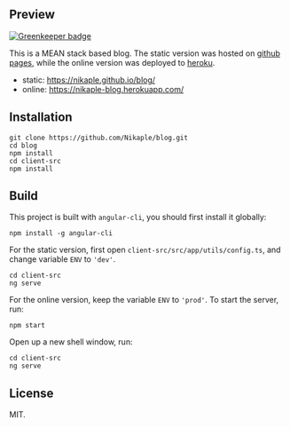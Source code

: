 ## Preview

[![Greenkeeper badge](https://badges.greenkeeper.io/Nikaple/blog.svg)](https://greenkeeper.io/)

This is a MEAN stack based blog. The static version was hosted on [github pages](https://pages.github.com/), while the online version was deployed to [heroku](https://www.heroku.com/).

 - static: https://nikaple.github.io/blog/
 - online: https://nikaple-blog.herokuapp.com/
 
## Installation

```
git clone https://github.com/Nikaple/blog.git
cd blog
npm install
cd client-src
npm install
```

## Build

This project is built with `angular-cli`, you should first install it globally:
```
npm install -g angular-cli
```

For the static version, first open `client-src/src/app/utils/config.ts`, and change variable `ENV` to `'dev'`.
```
cd client-src
ng serve
```

For the online version, keep the variable `ENV` to `'prod'`. To start the server, run:
```
npm start
```
Open up a new shell window, run:
```
cd client-src
ng serve
```


## License

MIT.
